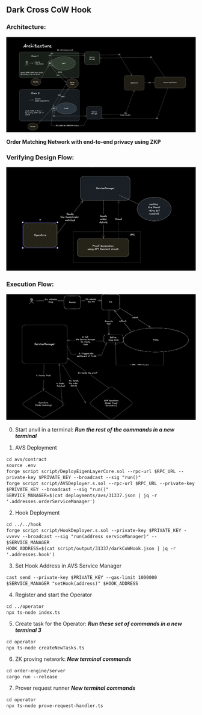 ## Dark Cross CoW Hook 

### Architecture:
![Architecture Diagram](Architecture.png)

**Order Matching Network with end-to-end privacy using ZKP**

### Verifying Design Flow:

![Verifying Diagram](Verifying_Flow.png)

### Execution Flow:

![Execution Diagram](Execution_Flow.png)

0. Start anvil in a terminal:
***Run the rest of the commands in a new terminal***

1. AVS Deployment 
```
cd avs/contract
source .env
forge script script/DeployEigenLayerCore.sol --rpc-url $RPC_URL --private-key $PRIVATE_KEY --broadcast --sig "run()" 
forge script script/AVSDeployer.s.sol --rpc-url $RPC_URL --private-key $PRIVATE_KEY --broadcast --sig "run()"
SERVICE_MANAGER=$(cat deployments/avs/31337.json | jq -r '.addresses.orderServiceManager')
```
2. Hook Deployment
```
cd ../../hook 
forge script script/HookDeployer.s.sol --private-key $PRIVATE_KEY -vvvvv --broadcast --sig "run(address serviceManager)" -- $SERVICE_MANAGER
HOOK_ADDRESS=$(cat script/output/31337/darkCoWHook.json | jq -r '.addresses.hook')
```
3. Set Hook Address in AVS Service Manager
```
cast send --private-key $PRIVATE_KEY --gas-limit 1000000 $SERVICE_MANAGER "setHook(address)" $HOOK_ADDRESS
```
4. Register and start the Operator
```
cd ../operator
npx ts-node index.ts
```
5. Create task for the Operator:
   ***Run these set of commands in a new terminal 3***
```
cd operator
npx ts-node createNewTasks.ts
```
6. ZK proving network:
***New terminal commands***
```
cd order-engine/server
cargo run --release
```
7. Prover request runner
***New terminal commands***
```
cd operator
npx ts-node prove-request-handler.ts
```
